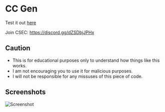 # CC Gen
Test it out [here](https://htmlpreview.github.io/?https://raw.githubusercontent.com/lilmond/CC_Gen/main/index.html)

Join CSEC: https://discord.gg/dZSDbjJPHx

## Caution
- This is for educational purposes only to understand how things like this works.
- I am not encouraging you to use it for malicious purposes.
- I will not be responsible for any missuses of this piece of code.

## Screenshots

![Screenshot](https://raw.githubusercontent.com/lilmond/CC_Gen/main/Screenshot%20at%202021-06-05%2020-59-24.png)
